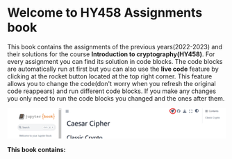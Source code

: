 # Welcome to HY458 Assignments book

This book contains the assignments of the previous years(2022-2023) and their solutions for the course <b>Introduction to cryptography(HY458)</b>. For every assignment you can find its solution in code blocks. The code blocks are automatically run at first but you can also use the <b>live code</b> feature by clicking at the rocket button located at the top right corner. This feature allows you to change the code(don't worry when you refresh the original code reappears) and run different code blocks. If you make any changes you only need to run the code blocks you changed and the ones after them.
 
 ![Alt text](./livecodeicon.png)



<b>This book contains:</b>
```{tableofcontents}
```
